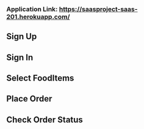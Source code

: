### Application Link: https://saasproject-saas-201.herokuapp.com/
## Sign Up
## Sign In
## Select FoodItems
## Place Order
## Check Order Status
